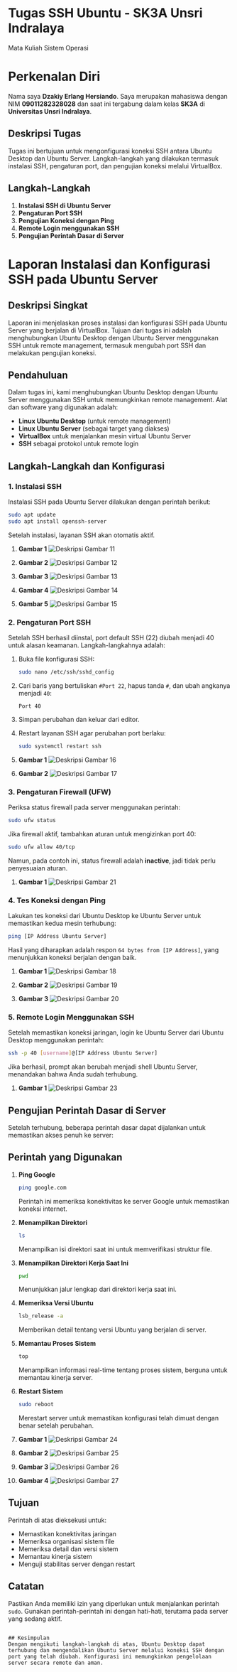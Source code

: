 # Tugas SSH Ubuntu - SK3A Unsri Indralaya
Mata Kuliah Sistem Operasi
# Perkenalan Diri

Nama saya **Dzakiy Erlang Hersiando**. Saya merupakan mahasiswa dengan NIM **09011282328028** dan saat ini tergabung dalam kelas **SK3A** di **Universitas Unsri Indralaya**.

## Deskripsi Tugas
Tugas ini bertujuan untuk mengonfigurasi koneksi SSH antara Ubuntu Desktop dan Ubuntu Server. Langkah-langkah yang dilakukan termasuk instalasi SSH, pengaturan port, dan pengujian koneksi melalui VirtualBox.

## Langkah-Langkah
1. **Instalasi SSH di Ubuntu Server**
2. **Pengaturan Port SSH**
3. **Pengujian Koneksi dengan Ping**
4. **Remote Login menggunakan SSH**
5. **Pengujian Perintah Dasar di Server**

# Laporan Instalasi dan Konfigurasi SSH pada Ubuntu Server

## Deskripsi Singkat
Laporan ini menjelaskan proses instalasi dan konfigurasi SSH pada Ubuntu Server yang berjalan di VirtualBox. Tujuan dari tugas ini adalah menghubungkan Ubuntu Desktop dengan Ubuntu Server menggunakan SSH untuk remote management, termasuk mengubah port SSH dan melakukan pengujian koneksi.

## Pendahuluan
Dalam tugas ini, kami menghubungkan Ubuntu Desktop dengan Ubuntu Server menggunakan SSH untuk memungkinkan remote management. Alat dan software yang digunakan adalah:
- **Linux Ubuntu Desktop** (untuk remote management)
- **Linux Ubuntu Server** (sebagai target yang diakses)
- **VirtualBox** untuk menjalankan mesin virtual Ubuntu Server
- **SSH** sebagai protokol untuk remote login

## Langkah-Langkah dan Konfigurasi

### 1. Instalasi SSH
Instalasi SSH pada Ubuntu Server dilakukan dengan perintah berikut:
```bash
sudo apt update
sudo apt install openssh-server
```
Setelah instalasi, layanan SSH akan otomatis aktif.

1. **Gambar 1**
   ![Deskripsi Gambar 11](11.png)

2. **Gambar 2**
   ![Deskripsi Gambar 12](12.png)

3. **Gambar 3**
   ![Deskripsi Gambar 13](13.png)

4. **Gambar 4**
   ![Deskripsi Gambar 14](14.png)

5. **Gambar 5**
   ![Deskripsi Gambar 15](15.png)


### 2. Pengaturan Port SSH
Setelah SSH berhasil diinstal, port default SSH (22) diubah menjadi 40 untuk alasan keamanan. Langkah-langkahnya adalah:
1. Buka file konfigurasi SSH:
   ```bash
   sudo nano /etc/ssh/sshd_config
   ```
2. Cari baris yang bertuliskan `#Port 22`, hapus tanda `#`, dan ubah angkanya menjadi `40`:
   ```plaintext
   Port 40
   ```
3. Simpan perubahan dan keluar dari editor.
4. Restart layanan SSH agar perubahan port berlaku:
   ```bash
   sudo systemctl restart ssh
   ```

2. **Gambar 1**
   ![Deskripsi Gambar 16](16.png)

1. **Gambar 2**
   ![Deskripsi Gambar 17](17.png)


### 3. Pengaturan Firewall (UFW)
Periksa status firewall pada server menggunakan perintah:
```bash
sudo ufw status
```
Jika firewall aktif, tambahkan aturan untuk mengizinkan port 40:
```bash
sudo ufw allow 40/tcp
```
Namun, pada contoh ini, status firewall adalah **inactive**, jadi tidak perlu penyesuaian aturan.

1. **Gambar 1**
    ![Deskripsi Gambar 21](21.png)


### 4. Tes Koneksi dengan Ping
Lakukan tes koneksi dari Ubuntu Desktop ke Ubuntu Server untuk memastikan kedua mesin terhubung:
```bash
ping [IP Address Ubuntu Server]
```
Hasil yang diharapkan adalah respon `64 bytes from [IP Address]`, yang menunjukkan koneksi berjalan dengan baik.

1. **Gambar 1**
   ![Deskripsi Gambar 18](18.png)
   
2. **Gambar 2**
   ![Deskripsi Gambar 19](19.png)

3. **Gambar 3**
    ![Deskripsi Gambar 20](20.png)

### 5. Remote Login Menggunakan SSH
Setelah memastikan koneksi jaringan, login ke Ubuntu Server dari Ubuntu Desktop menggunakan perintah:
```bash
ssh -p 40 [username]@[IP Address Ubuntu Server]
```
Jika berhasil, prompt akan berubah menjadi shell Ubuntu Server, menandakan bahwa Anda sudah terhubung.

1. **Gambar 1**
    ![Deskripsi Gambar 23](23.png)

## Pengujian Perintah Dasar di Server
Setelah terhubung, beberapa perintah dasar dapat dijalankan untuk memastikan akses penuh ke server:

## Perintah yang Digunakan

1. **Ping Google**  
   ```bash
   ping google.com
   ```
   Perintah ini memeriksa konektivitas ke server Google untuk memastikan koneksi internet.

2. **Menampilkan Direktori**  
   ```bash
   ls
   ```
   Menampilkan isi direktori saat ini untuk memverifikasi struktur file.

3. **Menampilkan Direktori Kerja Saat Ini**  
   ```bash
   pwd
   ```
   Menunjukkan jalur lengkap dari direktori kerja saat ini.

4. **Memeriksa Versi Ubuntu**  
   ```bash
   lsb_release -a
   ```
   Memberikan detail tentang versi Ubuntu yang berjalan di server.

5. **Memantau Proses Sistem**  
   ```bash
   top
   ```
   Menampilkan informasi real-time tentang proses sistem, berguna untuk memantau kinerja server.

6. **Restart Sistem**  
   ```bash
   sudo reboot
   ```
   Merestart server untuk memastikan konfigurasi telah dimuat dengan benar setelah perubahan.

1. **Gambar 1**
    ![Deskripsi Gambar 24](24.png)

2. **Gambar 2**
    ![Deskripsi Gambar 25](25.png)

3. **Gambar 3**
    ![Deskripsi Gambar 26](26.png)

4. **Gambar 4**
    ![Deskripsi Gambar 27](27.png)


## Tujuan

Perintah di atas dieksekusi untuk:
- Memastikan konektivitas jaringan
- Memeriksa organisasi sistem file
- Memeriksa detail dan versi sistem
- Memantau kinerja sistem
- Menguji stabilitas server dengan restart

## Catatan

Pastikan Anda memiliki izin yang diperlukan untuk menjalankan perintah `sudo`. Gunakan perintah-perintah ini dengan hati-hati, terutama pada server yang sedang aktif.
```

## Kesimpulan
Dengan mengikuti langkah-langkah di atas, Ubuntu Desktop dapat terhubung dan mengendalikan Ubuntu Server melalui koneksi SSH dengan port yang telah diubah. Konfigurasi ini memungkinkan pengelolaan server secara remote dan aman.
